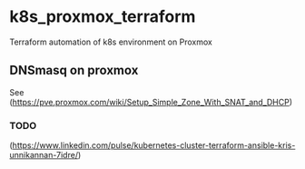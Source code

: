 # k8s_proxmox_terraform
Terraform automation of k8s environment on Proxmox

## DNSmasq on proxmox

See (https://pve.proxmox.com/wiki/Setup_Simple_Zone_With_SNAT_and_DHCP)



### TODO

(https://www.linkedin.com/pulse/kubernetes-cluster-terraform-ansible-kris-unnikannan-7idre/)